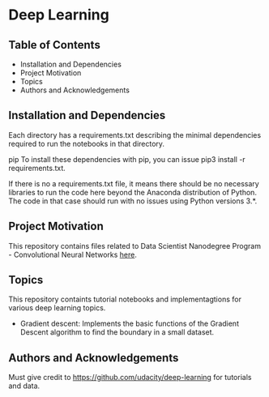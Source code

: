 # Deep Learning 

## Table of Contents
* Installation and Dependencies
* Project Motivation
* Topics
* Authors and Acknowledgements

## Installation and Dependencies

Each directory has a requirements.txt describing the minimal dependencies required to run the notebooks in that directory.

pip
To install these dependencies with pip, you can issue pip3 install -r requirements.txt.

If there is no a requirements.txt file, it means there should be no necessary libraries to run the code here beyond the Anaconda distribution of Python. 
The code in that case should run with no issues using Python versions 3.*.

## Project Motivation
This repository contains files related to Data Scientist Nanodegree Program - Convolutional Neural Networks [here](https://www.udacity.com/course/data-scientist-nanodegree--nd025).

## Topics
This repository containts tutorial notebooks and implementagtions for various deep learning topics.
* Gradient descent: Implements the basic functions of the Gradient Descent algorithm to find the boundary in a small dataset.


## Authors and Acknowledgements
Must give credit to https://github.com/udacity/deep-learning for tutorials and data. 

